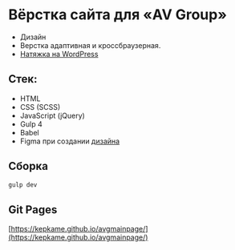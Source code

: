 # Вёрстка сайта для «AV Group»

- Дизайн
- Верстка адаптивная и кроссбраузерная.
- [Натяжка на WordPress](https://avgrouppro.ru/)

## Стек:

- HTML
- CSS (SCSS)
- JavaScript (jQuery)
- Gulp 4
- Babel
- Figma при создании [дизайна](https://www.figma.com/file/hAAmooc1xBtmm8i5wMC3jx/AVG-design-site?node-id=0%3A1)

## Сборка

```bash
gulp dev
```

## Git Pages

[https://kepkame.github.io/avgmainpage/](https://kepkame.github.io/avgmainpage/)
